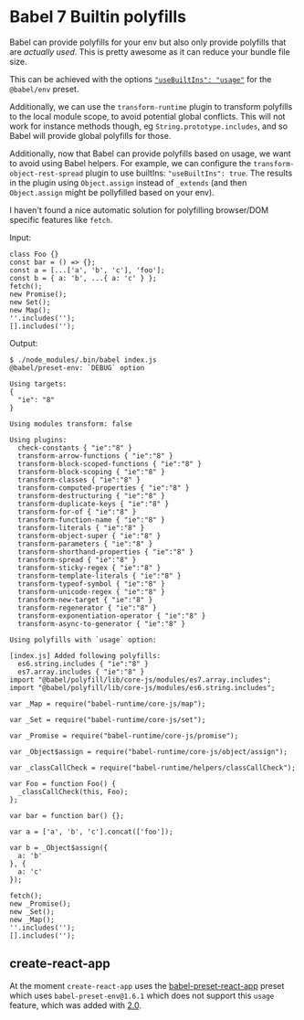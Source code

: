 # Babel 7 Builtin polyfills

Babel can provide polyfills for your env but also only provide polyfills that are _actually used_. This is pretty awesome as it can 
reduce your bundle file size.

This can be achieved with the options [`"useBuiltIns": "usage"`](https://github.com/babel/babel/tree/master/experimental/babel-preset-env#usebuiltins-usage) for the `@babel/env` preset. 

Additionally, we can use the `transform-runtime` plugin to transform polyfills to the local module scope, to avoid potential 
global conflicts. This will not work for instance methods though, eg `String.prototype.includes`, and so Babel will provide 
global polyfills for those.

Additionally, now that Babel can provide polyfills based on usage, we want to avoid using Babel helpers. For example, we can 
configure the `transform-object-rest-spread` plugin to use builtIns: `"useBuiltIns": true`. The results in the plugin using 
`Object.assign` instead of `_extends` (and then `Object.assign` might be pollyfilled based on your env).

I haven't found a nice automatic solution for polyfilling browser/DOM specific features like `fetch`.

Input:

```
class Foo {}
const bar = () => {};
const a = [...['a', 'b', 'c'], 'foo'];
const b = { a: 'b', ...{ a: 'c' } };
fetch();
new Promise();
new Set();
new Map();
''.includes('');
[].includes('');
```


Output:

```
$ ./node_modules/.bin/babel index.js
@babel/preset-env: `DEBUG` option

Using targets:
{
  "ie": "8"
}

Using modules transform: false

Using plugins:
  check-constants { "ie":"8" }
  transform-arrow-functions { "ie":"8" }
  transform-block-scoped-functions { "ie":"8" }
  transform-block-scoping { "ie":"8" }
  transform-classes { "ie":"8" }
  transform-computed-properties { "ie":"8" }
  transform-destructuring { "ie":"8" }
  transform-duplicate-keys { "ie":"8" }
  transform-for-of { "ie":"8" }
  transform-function-name { "ie":"8" }
  transform-literals { "ie":"8" }
  transform-object-super { "ie":"8" }
  transform-parameters { "ie":"8" }
  transform-shorthand-properties { "ie":"8" }
  transform-spread { "ie":"8" }
  transform-sticky-regex { "ie":"8" }
  transform-template-literals { "ie":"8" }
  transform-typeof-symbol { "ie":"8" }
  transform-unicode-regex { "ie":"8" }
  transform-new-target { "ie":"8" }
  transform-regenerator { "ie":"8" }
  transform-exponentiation-operator { "ie":"8" }
  transform-async-to-generator { "ie":"8" }

Using polyfills with `usage` option:

[index.js] Added following polyfills:
  es6.string.includes { "ie":"8" }
  es7.array.includes { "ie":"8" }
import "@babel/polyfill/lib/core-js/modules/es7.array.includes";
import "@babel/polyfill/lib/core-js/modules/es6.string.includes";

var _Map = require("babel-runtime/core-js/map");

var _Set = require("babel-runtime/core-js/set");

var _Promise = require("babel-runtime/core-js/promise");

var _Object$assign = require("babel-runtime/core-js/object/assign");

var _classCallCheck = require("babel-runtime/helpers/classCallCheck");

var Foo = function Foo() {
  _classCallCheck(this, Foo);
};

var bar = function bar() {};

var a = ['a', 'b', 'c'].concat(['foo']);

var b = _Object$assign({
  a: 'b'
}, {
  a: 'c'
});

fetch();
new _Promise();
new _Set();
new _Map();
''.includes('');
[].includes('');
```

## create-react-app

At the moment `create-react-app` uses the [babel-preset-react-app](https://github.com/facebookincubator/create-react-app/tree/master/packages/babel-preset-react-app) preset which uses `babel-preset-env@1.6.1` which does not support this `usage` feature, 
which was added with [2.0](https://github.com/babel/babel-preset-env/pull/241).

